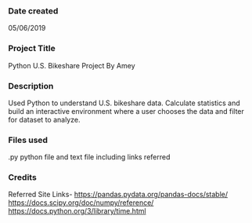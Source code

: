 ### Date created
05/06/2019

### Project Title
Python U.S. Bikeshare Project By Amey

### Description
Used Python to understand U.S. bikeshare data. Calculate statistics and build an interactive environment where a user chooses the data and filter for dataset to analyze.

### Files used
.py python file and text file including links referred 

### Credits
Referred Site Links-
https://pandas.pydata.org/pandas-docs/stable/
https://docs.scipy.org/doc/numpy/reference/
https://docs.python.org/3/library/time.html

